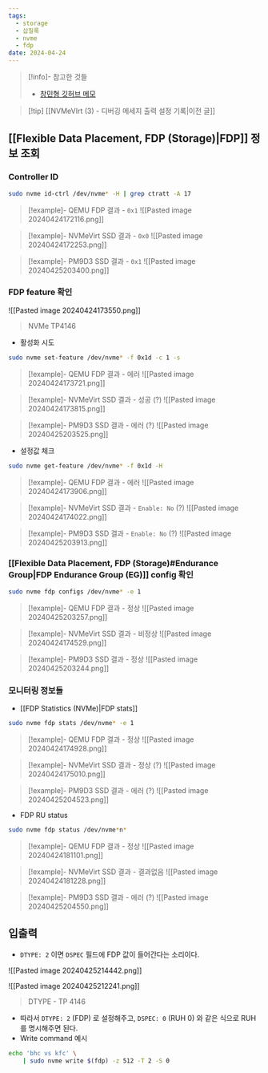 ```yaml
---
tags:
  - storage
  - 삽질록
  - nvme
  - fdp
date: 2024-04-24
---
```

> [!info]- 참고한 것들
> - [창민형 깃허브 메모](https://github.com/salutepop/Notes/blob/master/PM9D3/enable_fdp.md)

> [!tip] [[NVMeVIrt (3) - 디버깅 메세지 출력 설정 기록|이전 글]]

## [[Flexible Data Placement, FDP (Storage)|FDP]] 정보 조회

### Controller ID

```bash
sudo nvme id-ctrl /dev/nvme* -H | grep ctratt -A 17
```

> [!example]- QEMU FDP 결과 - `0x1`
> ![[Pasted image 20240424172116.png]]

> [!example]- NVMeVirt SSD 결과 - `0x0`
> ![[Pasted image 20240424172253.png]]

> [!example]- PM9D3 SSD 결과 - `0x1`
> ![[Pasted image 20240425203400.png]]

### FDP feature 확인

![[Pasted image 20240424173550.png]]
> NVMe TP4146

- 활성화 시도

```bash
sudo nvme set-feature /dev/nvme* -f 0x1d -c 1 -s
```

> [!example]- QEMU FDP 결과 - 에러
> ![[Pasted image 20240424173721.png]]

> [!example]- NVMeVirt SSD 결과 - 성공 (?)
> ![[Pasted image 20240424173815.png]]

> [!example]- PM9D3 SSD 결과 - 에러 (?)
> ![[Pasted image 20240425203525.png]]

- 설정값 체크

```bash
sudo nvme get-feature /dev/nvme* -f 0x1d -H
```

> [!example]- QEMU FDP 결과 - 에러
> ![[Pasted image 20240424173906.png]]

> [!example]- NVMeVirt SSD 결과 - `Enable: No` (?)
> ![[Pasted image 20240424174022.png]]

> [!example]- PM9D3 SSD 결과 - `Enable: No` (?)
> ![[Pasted image 20240425203913.png]]

### [[Flexible Data Placement, FDP (Storage)#Endurance Group|FDP Endurance Group (EG)]] config 확인

```bash
sudo nvme fdp configs /dev/nvme* -e 1
```

> [!example]- QEMU FDP 결과 - 정상
> ![[Pasted image 20240425203257.png]]

> [!example]- NVMeVirt SSD 결과 - 비정상
> ![[Pasted image 20240424174529.png]]

> [!example]- PM9D3 SSD 결과 - 정상
> ![[Pasted image 20240425203244.png]]

### 모니터링 정보들

- [[FDP Statistics (NVMe)|FDP stats]]

```bash
sudo nvme fdp stats /dev/nvme* -e 1
```

> [!example]- QEMU FDP 결과 - 정상
> ![[Pasted image 20240424174928.png]]

> [!example]- NVMeVirt SSD 결과 - 정상 (?)
> ![[Pasted image 20240424175010.png]]

> [!example]- PM9D3 SSD 결과 - 에러 (?)
> ![[Pasted image 20240425204523.png]]

- FDP RU status

```bash
sudo nvme fdp status /dev/nvme*n*
```

> [!example]- QEMU FDP 결과 - 정상
> ![[Pasted image 20240424181101.png]]

> [!example]- NVMeVirt SSD 결과 - 결과없음
> ![[Pasted image 20240424181228.png]]

> [!example]- PM9D3 SSD 결과 - 에러 (?)
> ![[Pasted image 20240425204550.png]]

## 입출력

- `DTYPE: 2` 이면 `DSPEC` 필드에 FDP 값이 들어간다는 소리이다.

![[Pasted image 20240425214442.png]]

![[Pasted image 20240425212241.png]]
> DTYPE - TP 4146

- 따라서 `DTYPE: 2` (FDP) 로 설정해주고, `DSPEC: 0` (RUH 0) 와 같은 식으로 RUH 를 명시해주면 된다.
- Write command 예시

```bash
echo 'bhc vs kfc' \
	| sudo nvme write $(fdp) -z 512 -T 2 -S 0
```